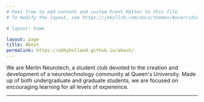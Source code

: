 ```yaml
---
# Feel free to add content and custom Front Matter to this file.
# To modify the layout, see https://jekyllrb.com/docs/themes/#overriding-theme-defaults

# layout: home

layout: page
title: About
permalink: https://abbyholland.github.io/about/
---
```


We are Merlin Neurotech, a student club devoted to the creation and development of a neurotechnology community at Queen's University. Made up of both undergraduate and graduate students, we are focused on encouraging learning for all levels of expereince.

---
